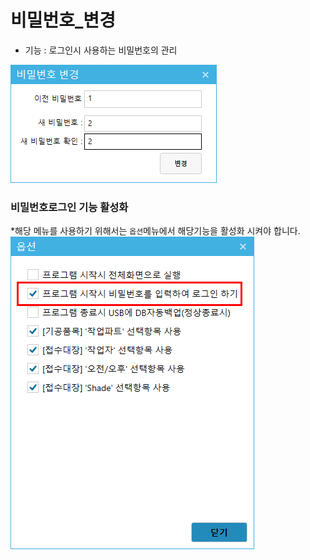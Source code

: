 # 비밀번호_변경
* 기능 : 로그인시 사용하는 비밀번호의 관리

![비밀번호변경](img/비밀번호변경.png)


### 비밀번호로그인 기능 활성화 
*해당 메뉴를 사용하기 위해서는 `옵션`메뉴에서 해당기능을 활성화 시켜야 합니다.
![비밀번호변경](img/옵션_비밀번호.png)